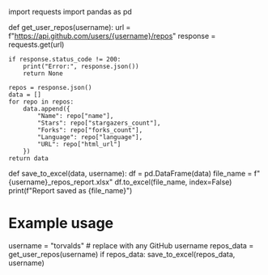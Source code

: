 import requests
import pandas as pd

def get_user_repos(username):
    url = f"https://api.github.com/users/{username}/repos"
    response = requests.get(url)
    
    if response.status_code != 200:
        print("Error:", response.json())
        return None
    
    repos = response.json()
    data = []
    for repo in repos:
        data.append({
            "Name": repo["name"],
            "Stars": repo["stargazers_count"],
            "Forks": repo["forks_count"],
            "Language": repo["language"],
            "URL": repo["html_url"]
        })
    return data

def save_to_excel(data, username):
    df = pd.DataFrame(data)
    file_name = f"{username}_repos_report.xlsx"
    df.to_excel(file_name, index=False)
    print(f"Report saved as {file_name}")

# Example usage
username = "torvalds"  # replace with any GitHub username
repos_data = get_user_repos(username)
if repos_data:
    save_to_excel(repos_data, username)
